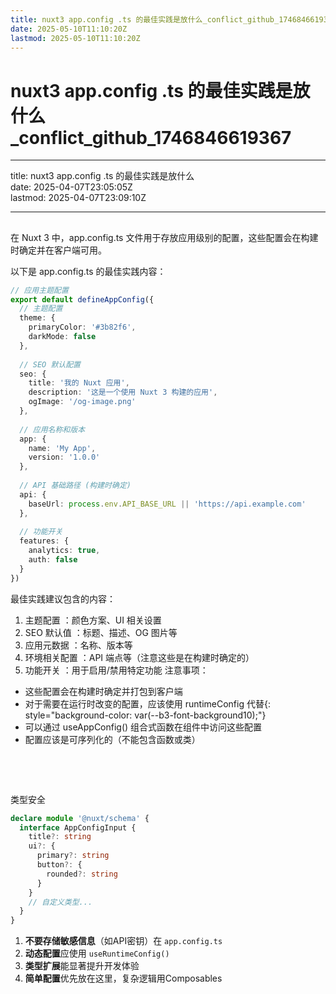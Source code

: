 ```yaml
---
title: nuxt3 app.config .ts 的最佳实践是放什么_conflict_github_1746846619367
date: 2025-05-10T11:10:20Z
lastmod: 2025-05-10T11:10:20Z
---
```


# nuxt3 app.config .ts 的最佳实践是放什么_conflict_github_1746846619367

---

title: nuxt3 app.config .ts 的最佳实践是放什么  
date: 2025-04-07T23:05:05Z  
lastmod: 2025-04-07T23:09:10Z

---

## 

在 Nuxt 3 中，app.config.ts 文件用于存放应用级别的配置，这些配置会在构建时确定并在客户端可用。

以下是 app.config.ts 的最佳实践内容：

```ts
// 应用主题配置
export default defineAppConfig({
  // 主题配置
  theme: {
    primaryColor: '#3b82f6',
    darkMode: false
  },
  
  // SEO 默认配置
  seo: {
    title: '我的 Nuxt 应用',
    description: '这是一个使用 Nuxt 3 构建的应用',
    ogImage: '/og-image.png'
  },
  
  // 应用名称和版本
  app: {
    name: 'My App',
    version: '1.0.0'
  },
  
  // API 基础路径 (构建时确定)
  api: {
    baseUrl: process.env.API_BASE_URL || 'https://api.example.com'
  },
  
  // 功能开关
  features: {
    analytics: true,
    auth: false
  }
})
```

最佳实践建议包含的内容：

1. 主题配置 ：颜色方案、UI 相关设置
2. SEO 默认值 ：标题、描述、OG 图片等
3. 应用元数据 ：名称、版本等
4. 环境相关配置 ：API 端点等（注意这些是在构建时确定的）
5. 功能开关 ：用于启用/禁用特定功能
    注意事项：

* 这些配置会在构建时确定并打包到客户端
* <span data-type="text" style="background-color: var(--b3-font-background10);">对于需要在运行时改变的配置，应该使用 runtimeConfig 代替</span>{: style="background-color: var(--b3-font-background10);"}
* 可以通过 useAppConfig() 组合式函数在组件中访问这些配置
* 配置应该是可序列化的（不能包含函数或类）

‍

‍

类型安全

```typescript
declare module '@nuxt/schema' {
  interface AppConfigInput {
    title?: string
    ui?: {
      primary?: string
      button?: {
        rounded?: string
      }
    }
    // 自定义类型...
  }
}
```

1. **不要存储敏感信息**（如API密钥）在 `app.config.ts`​
2. **动态配置**应使用 `useRuntimeConfig()`​
3. **类型扩展**能显著提升开发体验
4. **简单配置**优先放在这里，复杂逻辑用Composables
